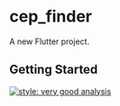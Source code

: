 # cep_finder

A new Flutter project.

## Getting Started

[![style: very good analysis](https://img.shields.io/badge/style-very_good_analysis-B22C89.svg)](https://pub.dev/packages/very_good_analysis)
